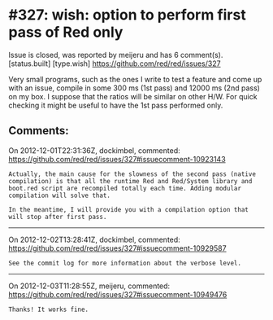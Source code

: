 
#327: wish: option to perform first pass of Red only
================================================================================
Issue is closed, was reported by meijeru and has 6 comment(s).
[status.built] [type.wish]
<https://github.com/red/red/issues/327>

Very small programs, such as the ones I write to test a feature and come up with an issue, compile in some 300 ms (1st pass) and 12000 ms (2nd pass) on my box. I suppose that the ratios will be similar on other H/W. For quick checking it might be useful to have the 1st pass performed only.



Comments:
--------------------------------------------------------------------------------

On 2012-12-01T22:31:36Z, dockimbel, commented:
<https://github.com/red/red/issues/327#issuecomment-10923143>

    Actually, the main cause for the slowness of the second pass (native compilation) is that all the runtime Red and Red/System library and boot.red script are recompiled totally each time. Adding modular compilation will solve that.
    
    In the meantime, I will provide you with a compilation option that will stop after first pass.

--------------------------------------------------------------------------------

On 2012-12-02T13:28:41Z, dockimbel, commented:
<https://github.com/red/red/issues/327#issuecomment-10929587>

    See the commit log for more information about the verbose level.

--------------------------------------------------------------------------------

On 2012-12-03T11:28:55Z, meijeru, commented:
<https://github.com/red/red/issues/327#issuecomment-10949476>

    Thanks! It works fine.

